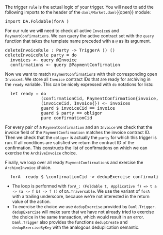 The trigger `rule` is the actual logic of your trigger. You will need to add the following imports
to the header of the `daml/Market.daml`{{open}} module:

<pre class="file" data-target="clipboard">
import DA.Foldable(forA_)
</pre>

For our rule we will need to check all active `Invoice`s and `PaymentConfirmation`s. We can query
the active contract set with the `query` function that takes the template name preceded with a `@`
as its argument.

<pre class="file" data-filename="daml/Market.daml" data-target="append">
deleteInvoiceRule : Party -> TriggerA () ()
deleteInvoiceRule party = do
  invoices <- query @Invoice
  confirmations <- query @PaymentConfirmation
</pre>

Now we want to match `PaymentConfirmation`s with their corresponding open `Invoice`s. We store all
`Invoice` contract IDs that are ready for archiving in the `ready` variable. This can be nicely
expressed with `do` notations for lists:

<pre class="file" data-filename="daml/Market.daml" data-target="append">
  let ready = do
              (confirmationCid, PaymentConfirmation{invoice, obligor}) <- confirmations
              (invoiceCid, Invoice{}) <- invoices
              guard $ invoiceCid == invoice
              guard $ party == obligor
              pure confirmationCid
</pre>

For every pair of a `PaymentConfirmation` and an `Invoice` we check that the invoice field of the
`PaymentConfirmation` matches the invoice contract ID. Then we check that the `obligor` is actually
the `party` for which this trigger is run. If all conditions are satisfied we return the contract ID
of the confirmation. This constructs the list of confirmations on which we can exercise the
`ArchiveInvoice` choice.

Finally, we loop over all ready `PaymentConfirmation`s and exercise the `ArchiveInvoice` choice.

<pre class="file" data-filename="daml/Market.daml" data-target="append">
  forA_ ready $ \confirmationCid -> dedupExercise confirmationCid ArchiveInvoice
</pre>

- The loop is performed with `forA_: (Foldable t, Applicative f) => t a -> (a -> f b) -> f ()` of
  `DA.Traversable`. We use the variant of `forA` with a trailing underscore, because we're not
  interested in the return value of the action.
- To exercise the choice we use `dedupExercise` provided by `Daml.Trigger`. `dedupExercise` will
  make sure that we have not already tried to exercise the choice in the same transaction, which
  would result in an error. `Daml.Trigger` also provides the functions `dedupCreate` and
  `dedupExerciseByKey` with the analogous deduplication semantic.

